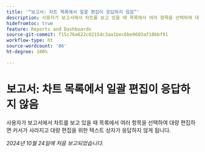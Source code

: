 ```yaml
---
title: '“보고서: 차트 목록에서 일괄 편집이 응답하지 않음”'
description: 사용자가 보고서에서 차트를 보고 있을 때 목록에서 여러 항목을 선택하여 대량 편집하면 커서가 사라지고 대량 편집을 위한 텍스트 상자가 응답하지 않게 됩니다.
hidefromtoc: true
feature: Reports and Dashboards
source-git-commit: f15c76a622c02154c3aa1bec6be9603af18bbf91
workflow-type: ht
source-wordcount: '86'
ht-degree: 100%

---
```


# 보고서: 차트 목록에서 일괄 편집이 응답하지 않음

사용자가 보고서에서 차트를 보고 있을 때 목록에서 여러 항목을 선택하여 대량 편집하면 커서가 사라지고 대량 편집을 위한 텍스트 상자가 응답하지 않게 됩니다.

_2024년 10월 24일에 처음 보고되었습니다._

